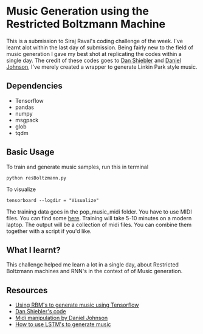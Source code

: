 # Music Generation using the Restricted Boltzmann Machine
This is a submission to Siraj Raval's coding challenge of the week. I've learnt alot within the last day of submission. Being fairly new to the field of music generation I gave my best shot at replicating the codes within a single day. The credit of these codes goes to [Dan Shiebler](https://github.com/hexahedria) and [Daniel Johnson](https://github.com/dshieble), I've merely created a wrapper to generate Linkin Park style music. 

## Dependencies

* Tensorflow
* pandas
* numpy
* msgpack
* glob
* tqdm 


## Basic Usage
To train and generate music samples, run this in terminal
```
python resBoltzmann.py
```
To visualize
```
tensorboard --logdir = "Visualize"
```


The training data goes in the pop_music_midi folder. You have to use MIDI files. You can find some [here](http://www.midiworld.com/files/). Training will take 5-10 minutes on a modern laptop. The output will be a collection of midi files. You can combine them together with a script if you'd like. 

## What I learnt?

This challenge helped me learn a lot in a single day, about Restricted Boltzmann machines and RNN's in the context of of Music generation.

## Resources

* [Using RBM's to generate music using Tensorflow](http://danshiebler.com/2016-08-10-musical-tensorflow-part-one-the-rbm/)
* [Dan Shiebler's code](https://github.com/dshieble/Music_RBM)
* [Midi manipulation by Daniel Johnson](https://github.com/hexahedria/biaxial-rnn-music-composition)
* [How to use LSTM's to generate music](http://www.hexahedria.com/2015/08/03/composing-music-with-recurrent-neural-networks/) 


 
